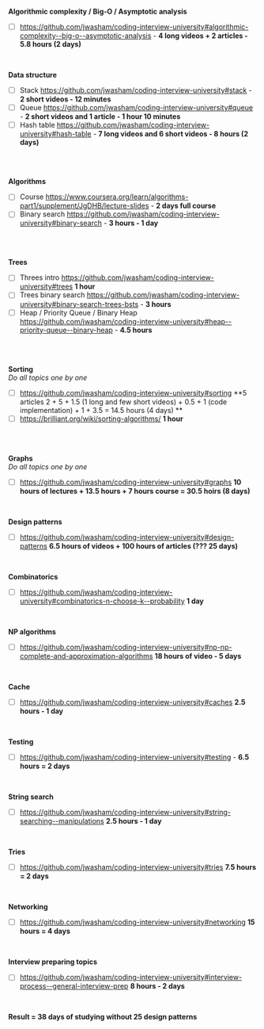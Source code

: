 **Algorithmic complexity / Big-O / Asymptotic analysis**

-   [ ] https://github.com/jwasham/coding-interview-university#algorithmic-complexity--big-o--asymptotic-analysis - **4 long videos + 2 articles - 5.8 hours (2 days)**

<br/>

**Data structure**

-   [ ] Stack https://github.com/jwasham/coding-interview-university#stack - **2 short videos - 12 minutes**
-   [ ] Queue https://github.com/jwasham/coding-interview-university#queue - **2 short videos and 1 article - 1 hour 10 minutes**
-   [ ] Hash table https://github.com/jwasham/coding-interview-university#hash-table - **7 long videos and 6 short videos - 8 hours (2 days)**

<br/>
<br/>

**Algorithms** <br/>

-   [ ] Course https://www.coursera.org/learn/algorithms-part1/supplement/JgDHB/lecture-slides - **2 days full course**
-   [ ] Binary search https://github.com/jwasham/coding-interview-university#binary-search - **3 hours - 1 day**

<br/>
<br/>

**Trees** <br/>

-   [ ] Threes intro https://github.com/jwasham/coding-interview-university#trees **1 hour**
-   [ ] Trees binary search https://github.com/jwasham/coding-interview-university#binary-search-trees-bsts - **3 hours**
-   [ ] Heap / Priority Queue / Binary Heap https://github.com/jwasham/coding-interview-university#heap--priority-queue--binary-heap - **4.5 hours**

<br/>
<br/>

**Sorting** <br/>
_Do all topics one by one_ <br/>

-   [ ] https://github.com/jwasham/coding-interview-university#sorting **5 articles 2 + 5 + 1.5 (1 long and few short videos) + 0.5 + 1 (code implementation) + 1 + 3.5 = 14.5 hours (4 days) **
-   [ ] https://brilliant.org/wiki/sorting-algorithms/ **1 hour**

<br/>
<br/>

**Graphs** <br/>
_Do all topics one by one_ <br/>

-   [ ] https://github.com/jwasham/coding-interview-university#graphs **10 hours of lectures + 13.5 hours + 7 hours course = 30.5 hoirs (8 days)**

<br/>

**Design patterns** <br/>

-   [ ] https://github.com/jwasham/coding-interview-university#design-patterns **6.5 hours of videos + 100 hours of articles (??? 25 days)**

<br/>

**Combinatorics** <br/>

-   [ ] https://github.com/jwasham/coding-interview-university#combinatorics-n-choose-k--probability **1 day**

<br/>

**NP algorithms** <br/>

-   [ ] https://github.com/jwasham/coding-interview-university#np-np-complete-and-approximation-algorithms **18 hours of video - 5 days**

<br/>

**Cache** <br/>

-   [ ] https://github.com/jwasham/coding-interview-university#caches **2.5 hours - 1 day**

<br/>

**Testing** <br/>

-   [ ] https://github.com/jwasham/coding-interview-university#testing - **6.5 hours = 2 days**

<br/>

**String search** <br/>

-   [ ] https://github.com/jwasham/coding-interview-university#string-searching--manipulations **2.5 hours - 1 day**

<br/>

**Tries** <br/>

-   [ ] https://github.com/jwasham/coding-interview-university#tries **7.5 hours = 2 days**

<br/>

**Networking** <br/>

-   [ ] https://github.com/jwasham/coding-interview-university#networking **15 hours = 4 days**

<br/>

**Interview preparing topics** <br/>

-   [ ] https://github.com/jwasham/coding-interview-university#interview-process--general-interview-prep **8 hours - 2 days**

<br/>

**Result = 38 days of studying without 25 design patterns**
